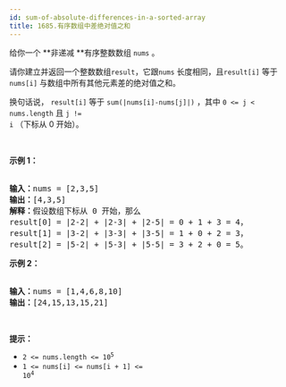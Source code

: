 ```yaml
---
id: sum-of-absolute-differences-in-a-sorted-array
title: 1685.有序数组中差绝对值之和
---
```

给你一个 **非递减 **有序整数数组 <code>nums</code> 。

请你建立并返回一个整数数组<code>result</code>，它跟<code>nums</code> 长度相同，且<code>result[i]</code> 等于<code>nums[i]</code> 与数组中所有其他元素差的绝对值之和。

换句话说， <code>result[i]</code> 等于 <code>sum(|nums[i]-nums[j]|)</code> ，其中 <code>0 &lt;= j &lt; nums.length</code> 且 <code>j != i</code> （下标从 0 开始）。

 

**示例 1：**


<pre><br/><b>输入：</b>nums = [2,3,5]<br/><b>输出：</b>[4,3,5]<br/><b>解释：</b>假设数组下标从 0 开始，那么<br/>result[0] = |2-2| + |2-3| + |2-5| = 0 + 1 + 3 = 4，<br/>result[1] = |3-2| + |3-3| + |3-5| = 1 + 0 + 2 = 3，<br/>result[2] = |5-2| + |5-3| + |5-5| = 3 + 2 + 0 = 5。<br/></pre>

**示例 2：**


<pre><br/><b>输入：</b>nums = [1,4,6,8,10]<br/><b>输出：</b>[24,15,13,15,21]<br/></pre>

 

**提示：**


- <code>2 &lt;= nums.length &lt;= 10<sup>5</sup></code>
- <code>1 &lt;= nums[i] &lt;= nums[i + 1] &lt;= 10<sup>4</sup></code>
